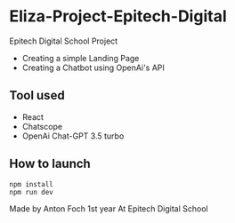 # Eliza-Project-Epitech-Digital

Epitech Digital School Project
- Creating a simple Landing Page
- Creating a Chatbot using OpenAi's API

## Tool used

- React
- Chatscope
- OpenAi Chat-GPT 3.5 turbo


## How to launch

```
npm install
npm run dev
```

Made by Anton Foch 1st year At Epitech Digital School
